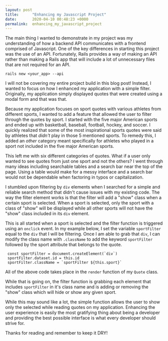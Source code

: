 ```yaml
---
layout: post
title:      "Enhancing my Javascript Project"
date:       2020-04-10 00:48:23 +0000
permalink:  enhancing_my_javascript_project
---
```



The main thing I wanted to demonstrate in my project was my understanding of how a backend API communicates with a frontend comprised of Javascript. One of the key differences in starting this project was the use of an API. Fortunately, Rails provides a way of making an API rather than making a Rails app that will include a lot of unnecessary files that are not required for an API. 

```
rails new <your_app> --api
```

I will not be covering my entire project build in this blog post! Instead, I wanted to focus on how I enhanced my application with a simple filter. Originally, my application simply displayed quotes that were created using a modal form and that was that. 

Because my application focuses on sport quotes with various athletes from different sports, I wanted to add a feature that allowed the user to filter through the quotes by sport. I started with the five major American sports and ended up with basketball, baseball, football, hockey, and soccer. I quickly realized that some of the most inspirational sports quotes were said by athletes that *didn't* play in those 5 mentioned sports. To remedy this, I added an *other*  category meant specifically for athletes who played in a sport not included in the five major American sports. 

This left me with six different categories of quotes. What if a user only wanted to see quotes from just one sport and not the others? I went through many ideas including searchable tables and a search bar near the top of the page. Using a table would make for a messy interface and a search bar would not be dependable when factoring in typos or capitalization. 

I stumbled upon filtering by `div` elements when I searched for a simple and reliable search method that didn't cause issues with my existing code. The way the filter element works is that the filter will add a "show" class when a certain sport is selected. When a sport is selected, only the sport with a class of "show" will be displayed while all other sports will not have the "show" class included in its `div` element. 

This is all started when a sport is selected and the filter function is triggered using an `onclick` event. In my example below, I set the variable `sportFilter` equal to the `div` that I will be filtering. Once I am able to grab that `div`, I can modify the class name with `.className` to add the keyword `sportFilter` followed by the sport attribute that belongs to the quote.

```
 const sportFilter = document.createElement(`div`)
 sportFilter.dataset.id = this.id 
 sportFilter.className = `sportFilter ${this.sport}`
```

All of the above code takes place in the `render` function of my `Quote` class. 

While that is going on, the filter function is grabbing each element that includes `sportFilter` in it's class name and is adding  or removing the "show" class which will hide or show any given sport. 

While this may sound like a lot, the simple function allows the user to show only the selected while reading quotes on my application. Enhancing the user experience is easily the most gratifying thing about being a developer and providing the best possible interface is what every developer should strive for. 

Thanks for reading and remember to keep it DRY! 
